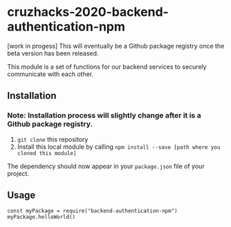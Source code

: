 # cruzhacks-2020-backend-authentication-npm

[work in progess] This will eventually be a Github package registry once the beta version has been released. 

This module is a set of functions for our backend services to securely communicate with each other.

## Installation
### Note: Installation process will slightly change after it is a Github package registry.
1. `git clone` this repository
2. Install this local module by calling `npm install --save [path where you cloned this module]`

The dependency should now appear in your `package.json` file of your project.

## Usage
```
const myPackage = require("backend-authentication-npm")
myPackage.helloWorld()
```